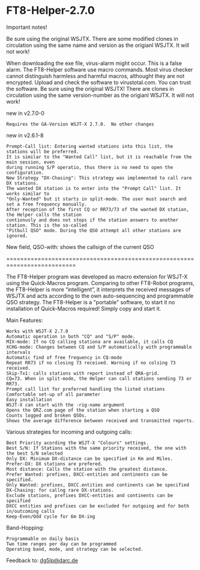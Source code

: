 # FT8-Helper-2.7.0
Important notes!

Be sure using the original WSJTX. There are some modified clones in circulation using the same name and version as the origianl WSJTX. It will not work!

When downloading the exe file, virus-alarm might occur. This is a false alarm. The FT8-Helper software use macro commands. Most virus checker cannot distinguish harmless and harmful macros, althought they are not encrypted. Upload and check the software to virustotal.com. You can trust the software. Be sure using the original WSJTX! There are clones in circulation using the same version-number as the origianl WSJTX. It will not work!

new in v2.7.0-0

    Requires the GA-Version WSJT-X 2.7.0.  No other changes

new in v2.6.1-8

    Prompt-Call list: Entering wanted stations into this list, the stations will be preferred.
    It is similar to the "Wanted Call" list, but it is reachable from the main session, even
    during running S/P operatio, thus there is no need to open the configuration.
    New Strategy "DX-Chasing": This strategy was implemented to call rare DX stations.
    The wanted DX station is to enter into the "Prompt Call" list. It works similar to
    "Only-Wanted" but it starts in split-mode. The user must search and set a free frequency manually.
    After reception of the first CQ or RR73/73 of the wanted DX station, the Helper calls the station
    contionusly and does not stops if the station answers to another station. This is the so-called
    "Pitbull QSO" mode. During the QSO attempt all other stations are ignored.
    
New field, QSO-with: shows the callsign of the current QSO

==========================================================================

The FT8-Helper program was developed as macro extension for WSJT-X using the Quick-Macros program.
Comparing to other FT8-Robot programs, the FT8-Helper is more “intelligent”, it interprets the received
messages of WSJTX and acts according to the own auto-sequencing and programmable QSO strategy. 
The FT8-Helper is a "portable" software, to start it no installation of Quick-Macros required! Simply copy and start it.

Main Features:

    Works with WSJT-X 2.7.0
    Automatic operation in both "CQ" and "S/P" mode.
    MIX-mode: If no CQ calling stationa are available, it calls CQ
    XCHG-mode: Changes between CQ and S/P automatically with programmable intervals
    Automatic find of free frequency in CQ-mode
    Repeat RR73 if no closing 73 received. Warning if no colsing 73 received.
    Skip-Tx1: calls stations with report instead of QRA-grid.
    CQ=73. When in split-mode, the Helper can call stations sending 73 or RR73.
    Prompt call list for preferred handling the listed stations
    Comfortable set-up of all parameter
    Easy installation
    WSJT-X can start with the -rig-name argument
    Opens the QRZ.com page of the station when starting a QSO
    Counts logged and broken QSOs.
    Shows the average difference between received and transmitted reports.

Various strategies for incoming and outgoing calls:

    Best Priority acording the WSJT-X "Colours" settings.
    Best S/N: If Stations with the same priority received, the one with the best S/N selected
    Only DX: Minimum DX-distance can be specified in Km and Miles.
    Prefer-DX: DX stations are prefered.
    Most distance: Calls the station with the greatest distance.
    Prefer Wanted: prefixes, DXCC-entities and continents can be specified.
    Only Wanted: prefixes, DXCC.entities and continents can be specified
    DX-Chasing: for callng rare DX-stations.
    Exclude stations, prefixes DXCC-entities and continents can be specified
    DXCC entities and prefixes can be excluded for outgoing and for both in/outcoming calls
    Keep-Even/Odd cycle for 6m DX-ing

Band-Hopping:

    Programmable on daily basis
    Two time ranges per day can be programmed
    Operating band, mode, and strategy can be selected.

Feedback to: dg5lp@darc.de
